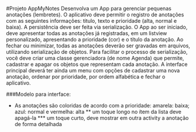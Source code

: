 #Projeto AppMyNotes
Desenvolva um App para gerenciar pequenas anotações (lembretes). O aplicativo deve permitir o registro de anotações com as seguintes informações: titulo, texto e prioridade (alta, normal e baixa). A persistência deve ser feita via serialização. O App ao ser iniciado, deve apresentar todas as anotações já registradas, em um listview personalizado, apresentando a prioridade (cor) e o título da anotação. Ao fechar ou minimizar, todas as anotações deverão ser gravadas em arquivos, utilizando serialização de objetos. Para facilitar o processo de serialização, você deve criar uma classe gerenciadora (de nome Agenda) que permite, cadastrar e apagar os objetos que representam cada anotação. A interface principal deverá ter ainda um menu com opções de cadastrar uma nova anotação, ordenar por prioridade, por ordem alfabética e fechar o aplicativo.

###Modelo para interface:

* As anotações são coloridas de acordo com a prioridade: amarela: baixa; azul: normal e vermelha: alta
** um toque longo no ítem da lista deve apagá-la
*** um toque curto, deve mostrar em outra activity a anotação de forma detalhada
